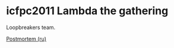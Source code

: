 # icfpc2011 Lambda the gathering

Loopbreakers team.

[Postmortem (ru)](http://xoposhiy.livejournal.com/119165.html)
